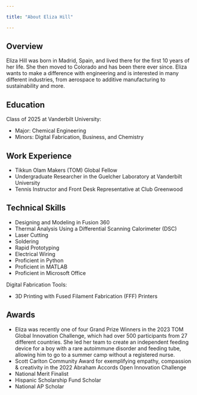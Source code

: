 ```yaml
---

title: "About Eliza Hill"

---
```

## Overview

Eliza Hill was born in Madrid, Spain, and lived there for the first 10 years of her life. She then moved to Colorado and has been there ever since. Eliza wants to make a difference with engineering and is interested in many different industries, from aerospace to additive manufacturing to sustainability and more.

## Education

Class of 2025 at Vanderbilt University:
* Major: Chemical Engineering
* Minors: Digital Fabrication, Business, and Chemistry

## Work Experience
* Tikkun Olam Makers (TOM) Global Fellow
* Undergraduate Researcher in the Guelcher Laboratory at Vanderbilt University
* Tennis Instructor and Front Desk Representative at Club Greenwood

## Technical Skills

* Designing and Modeling in Fusion 360
* Thermal Analysis Using a Differential Scanning Calorimeter (DSC)
* Laser Cutting
* Soldering
* Rapid Prototyping
* Electrical Wiring
* Proficient in Python
* Proficient in MATLAB
* Proficient in Microsoft Office

Digital Fabrication Tools:
* 3D Printing with Fused Filament Fabrication (FFF) Printers

## Awards
* Eliza was recently one of four Grand Prize Winners in the 2023 TOM Global Innovation Challenge, which had over 500 participants from 27 different countries. She led her team to create an independent feeding device for a boy with a rare autoimmune disorder and feeding tube, allowing him to go to a summer camp without a registered nurse.
* Scott Carlton Community Award for exemplifying empathy, compassion & creativity in the 2022 Abraham Accords Open Innovation Challenge
* National Merit Finalist
* Hispanic Scholarship Fund Scholar
* National AP Scholar
